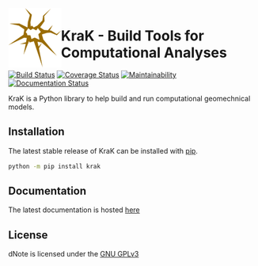 <img align="left" height="120" src="docs/assets/logo.png">

# KraK - Build Tools for Computational Analyses

[![Build Status](https://travis-ci.com/yetisir/krak.svg?branch=master)](https://travis-ci.co/yetisir/krak) [![Coverage Status](https://coveralls.io/repos/github/yetisir/krake/badge.svg?branch=master)](https://coveralls.io/github/yetisir/krak?branch=master) [![Maintainability](https://api.codeclimate.com/v1/badges/78f17dc4e5d8ebfad02e/maintainability)](https://codeclimate.com/github/yetisir/krak/maintainability) [![Documentation Status](https://readthedocs.org/projects/krak/badge/?version=latest)](https://krak.readthedocs.io/en/latest/?badge=latest)
  

KraK is a Python library to help build and run computational geomechnical models. 

## Installation

The latest stable release of KraK can be installed with [pip](https://pip.pypa.io/en/stable/).
 
```bash
python -m pip install krak
```

## Documentation

The latest documentation is hosted [here](https://krak.readthedocs.io/en/latest/?badge=latest)


## License
dNote is licensed under the  [GNU GPLv3](https://choosealicense.com/licenses/gpl-3.0/)


